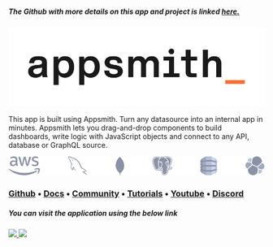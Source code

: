##### The Github with more details on this app and project is linked [here.](https://github.com/i-fisch/TravelAssist-Flask.git)

![](https://raw.githubusercontent.com/appsmithorg/appsmith/release/static/appsmith_logo_primary.png)

This app is built using Appsmith. Turn any datasource into an internal app in minutes. Appsmith lets you drag-and-drop components to build dashboards, write logic with JavaScript objects and connect to any API, database or GraphQL source.

![](https://raw.githubusercontent.com/appsmithorg/appsmith/release/static/images/integrations.png)

### [Github](https://github.com/appsmithorg/appsmith) • [Docs](https://docs.appsmith.com/?utm_source=github&utm_medium=social&utm_content=appsmith_docs&utm_campaign=null&utm_term=appsmith_docs) • [Community](https://community.appsmith.com/) • [Tutorials](https://github.com/appsmithorg/appsmith/tree/update/readme#tutorials) • [Youtube](https://www.youtube.com/appsmith) • [Discord](https://discord.gg/rBTTVJp)

##### You can visit the application using the below link

###### [![](https://assets.appsmith.com/git-sync/Buttons.svg) ](http://localhost:8080/applications/643db1f6ffc51924e503fe08/pages/643db1f6ffc51924e503fe0b) [![](https://assets.appsmith.com/git-sync/Buttons2.svg)](http://localhost:8080/applications/643db1f6ffc51924e503fe08/pages/643db1f6ffc51924e503fe0b/edit)
